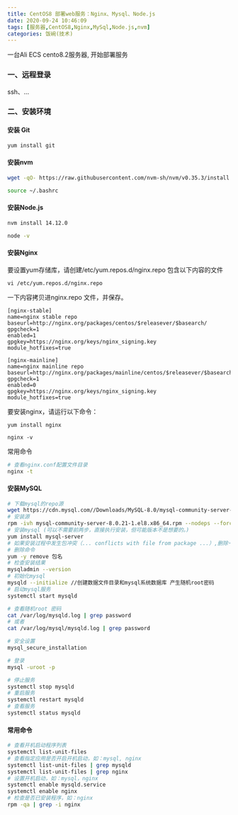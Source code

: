 ```yaml
---
title: CentOS8 部署web服务：Nginx、Mysql、Node.js
date: 2020-09-24 10:46:09
tags: [服务器,CentOS8,Nginx,MySql,Node.js,nvm]
categories: 饭碗(技术)
---
```


一台Ali ECS cento8.2服务器, 开始部署服务

### 一、远程登录
ssh、...

### 二、安装环境

#### 安装 Git

```bash
yum install git
```

#### 安装nvm
```bash
wget -qO- https://raw.githubusercontent.com/nvm-sh/nvm/v0.35.3/install.sh | bash

source ~/.bashrc
```

#### 安装Node.js
```bash
nvm install 14.12.0

node -v
```

#### 安装Nginx

要设置yum存储库，请创建/etc/yum.repos.d/nginx.repo 包含以下内容的文件 
```
vi /etc/yum.repos.d/nginx.repo
```
一下内容拷贝进nginx.repo 文件，并保存。
```
[nginx-stable]
name=nginx stable repo
baseurl=http://nginx.org/packages/centos/$releasever/$basearch/
gpgcheck=1
enabled=1
gpgkey=https://nginx.org/keys/nginx_signing.key
module_hotfixes=true

[nginx-mainline]
name=nginx mainline repo
baseurl=http://nginx.org/packages/mainline/centos/$releasever/$basearch/
gpgcheck=1
enabled=0
gpgkey=https://nginx.org/keys/nginx_signing.key
module_hotfixes=true
```

要安装nginx，请运行以下命令：
```
yum install nginx

nginx -v
```
常用命令
```bash
# 查看nginx.conf配置文件目录
nginx -t
```

#### 安装MySQL

```bash
# 下载mysql的repo源
wget https://cdn.mysql.com//Downloads/MySQL-8.0/mysql-community-server-8.0.21-1.el8.x86_64.rpm #选择RPM包 https://dev.mysql.com/downloads/mysql/
# 安装源
rpm -ivh mysql-community-server-8.0.21-1.el8.x86_64.rpm --nodeps --force
# 安装mysql (可以不需要前两步，直接执行安装，但可能版本不是想要的。)
yum install mysql-server
# 如果安装过程中发生包冲突（... conflicts with file from package ...）,删除一个包，再尝试install
# 删除命令
yum -y remove 包名
# 检查安装结果
mysqladmin --version
# 初始化mysql
mysqld --initialize //创建数据文件目录和mysql系统数据库 产生随机root密码
# 启动mysql服务
systemctl start mysqld

# 查看随机root 密码
cat /var/log/mysqld.log | grep password 
# 或者
cat /var/log/mysql/mysqld.log | grep password 

# 安全设置
mysql_secure_installation

# 登录
mysql -uroot -p 

# 停止服务
systemctl stop mysqld 
# 重启服务
systemctl restart mysqld 
# 查看服务
systemctl status mysqld 
```

#### 常用命令
```bash
# 查看开机启动程序列表
systemctl list-unit-files
# 查看指定应用是否开启开机启动，如：mysql, nginx
systemctl list-unit-files | grep mysqld
systemctl list-unit-files | grep nginx
# 设置开机启动，如：mysql，nginx
systemctl enable mysqld.service
systemctl enable nginx
# 检查是否已安装程序，如：nginx
rpm -qa | grep -i nginx
```
